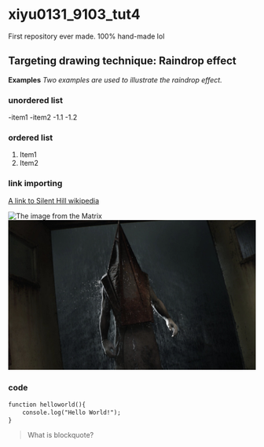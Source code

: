 # xiyu0131_9103_tut4
First repository ever made.
100% hand-made lol

## Targeting drawing technique: Raindrop effect

**Examples** 
*Two examples are used to illustrate the raindrop effect.* 

### unordered list
-item1
-item2
    -1.1
    -1.2

### ordered list
1. Item1
2. Item2

### link importing

[A link to Silent Hill wikipedia](https://en.wikipedia.org/wiki/Silent_Hill#:~:text=Silent%20Hill[a]%20(Japanese:%20%E3%82%B5%E3%82%A4%E3%83%AC%E3%83%B3%E3%83%88%E3%83%92%E3%83%AB,%20Hepburn:%20Sairento%20Hiru)%20is%20a%20horror)

![The image from the Matrix](https://preview.redd.it/vwowk8er2r421.jpg?width=640&crop=smart&auto=webp&s=ae213afff52975b42eb4e0a4b034c48d6b4f78ed)
![The image from the Silent Hill](readmeimages/trianglehead.png)

### code
```
function helloworld(){
    console.log("Hello World!");
}
```

> What is blockquote?